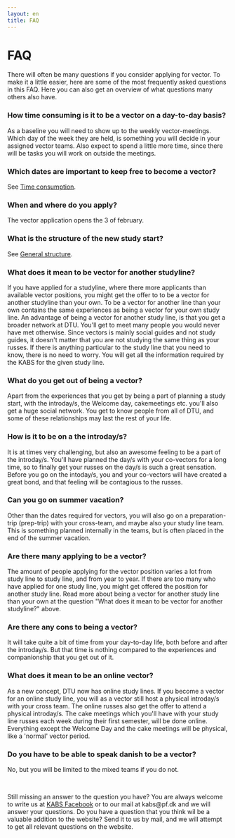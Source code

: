 ```yaml
---
layout: en
title: FAQ
---
```


<h1>FAQ</h1>

<p>There will often be many questions if you consider applying for vector. To make it a little easier, here are some of the most frequently asked questions in this FAQ. Here you can also get an overview of what questions many others also have.</p>

<h3><b>How time consuming is it to be a vector on a day-to-day basis?</b></h3>
<p>As a baseline you will need to show up to the weekly vector-meetings. Which day of the week they are held, is something you will decide in your assigned vector teams. Also expect to spend a little more time, since there will be tasks you will work on outside the meetings.</p>

<h3><b>Which dates are important to keep free to become a vector?</b></h3>

<p>See <a href="/en/tidsforbrug.html"><u>Time consumption</u></a>.</p>

<h3><b>When and where do you apply?</b></h3>

<p>The vector application opens the 3 of february.</p>
<!--
<p>See <a href="/en/ansog-som-vektor.html"><u>Apply now!</u></a>.</p>
-->
<h3><b>What is the structure of the new study start?</b></h3>
<p>See <a href="/en/general-structure.html"><u>General structure</u></a>.</p>

<!--
<ul>
    <li> Rustrip with alcohol (Danish)
        <ul>
            <li>Consists of danish speaking vectors and russes</li>
            <li>Takes place over 4 days in a cabin away from campus</li>
        </ul>
    </li>
    <li> Weekend rustrip (Danish)
        <ul>
            <li>Takes place from friday to sunday in a cabin away from campus</li>
            <li>Independent of your studyline, so you will not have a cake team</li>
            <li>3 trips in total - 1 is without alcohol</li>
        </ul>
    </li>
    <li> Oneday trip (English)
        <ul>
            <li>Consists of danish speaking vectors and russes</li>
        </ul>
    </li>
    <li> Campus rustrip (Danish)
        <ul>
            <li>Takes place over 4 days on campus</li>
            <li>People go home at the end of the day, and come back the next morning</li>
            <li>2 trips in total with alcohol from 17:00</li>
        </ul>
    </li>
    <li> Mix trip (English)
        <ul>
            <li>GE vectors and russes mixed with other studylines</li>
            <li>4 trips in total - 1 is without alcohol</li>
        </ul>
    </li>
</ul>
-->

<h3><b>What does it mean to be vector for another studyline?</b></h3>
<p>

If you have applied for a studyline, where there more applicants than available vector positions, you might get the offer to to be a vector for another studyline than your own. To be a vector for another line than your own contains the same experiences as being a vector for your own study line. An advantage of being a vector for another study line, is that you get a broader network at DTU. You'll get to meet many people you would never have met otherwise. Since vectors is mainly social guides and not study guides, it doesn't matter that you are not studying the same thing as your russes. If there is anything particular to the study line that you need to know, there is no need to worry. You will get all the information required by the KABS for the given study line.</p>

<h3><b>What do you get out of being a vector?</b></h3>
<p>Apart from the experiences that you get by being a part of planning a study start, with the introday/s, the Welcome day, cakemeetings etc. you'll also get a huge social network. You get to know people from all of DTU, and some of these relationships may last the rest of your life.</p>

<h3><b>How is it to be on a the introday/s?</b></h3>
<p>It is at times very challenging, but also an awesome feeling to be a part of the introday/s. You'll have planned the day/s with your co-vectors for a long time, so to finally get your russes on the day/s is such a great sensation. Before you go on the intoday/s, you and your co-vectors will have created a great bond, and that feeling will be contagious to the russes.</p>

<h3><b>Can you go on summer vacation?</b></h3>
<p>Other than the dates required for vectors, you will also go on a preparation-trip (prep-trip) with your cross-team, and maybe also your study line team. This is something planned internally in the teams, but is often placed in the end of the summer vacation.</p>


<h3><b>Are there many applying to be a vector?</b></h3>
<p>The amount of people applying for the vector position varies a lot from study line to study line, and from year to year. If there are too many who have applied for one study line, you might get offered the position for another study line. Read more about being a vector for another study line than your own at the question "What does it mean to be vector for another studyline?" above.</p>

<h3><b>Are there any cons to being a vector?</b></h3>
<p>It will take quite a bit of time from your day-to-day life, both before and after the introday/s. But that time is nothing compared to the experiences and companionship that you get out of it.</p>

<!-- <h3><b>What does it mean to be a weekend vector?</b></h3>
<p>As a weekend vector, the time before the rustrip is no different than for that of the other vectors. There might be a difference after the rustrip, as it is not assured you will have a cake team. In the case of not having a cake-team the vector period will be shorter, but you will still have the same vector experiences.</p> -->

<h3><b>What does it mean to be an online vector?</b></h3>
<p>As a new concept, DTU now has online study lines. If you become a vector for an online study line, you will as a vector still host a physical introday/s with your cross team. The online russes also get the offer to attend a physical introday/s. The cake meetings which you'll have with your study line russes each week during their first semester, will be done online. Everything except the Welcome Day and the cake meetings will be physical, like a 'normal' vector period.</p>

<h3><b>Do you have to be able to speak danish to be a vector?</b></h3>
<p>No, but you will be limited to the mixed teams if you do not.</p>

<br/>
<p>Still missing an answer to the question you have? You are always welcome to write us at <a href="https://www.facebook.com/kabsdtu/?__tn__=%2Cd%2CP-R&eid=ARCRPL6ZlJWK0Xq3uzUB-eyE69Da7zXRRCY6-XgeR3B-yfcxXdg9zG1AoV0DghCD7HBE5xC7BdWXIS1r">KABS Facebook</a> or to our mail at kabs@pf.dk and we will answer your questions. 
Do you have a question that you think wil be a valuable addition to the website? Send it to us by mail, and we will attempt to get all relevant questions on the website.</p>
